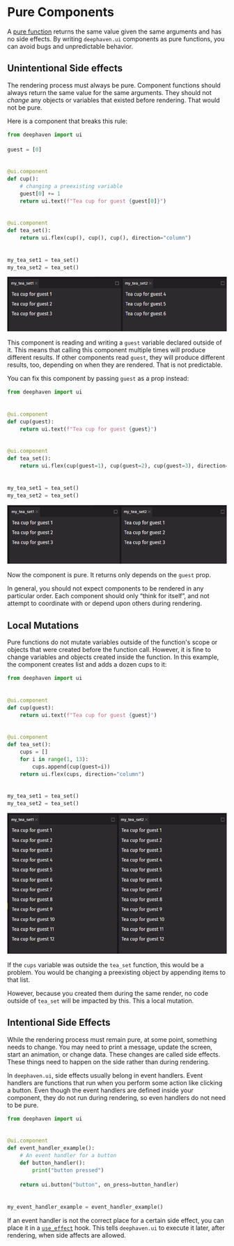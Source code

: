 # Pure Components

A [pure function](https://en.wikipedia.org/wiki/Pure_function) returns the same value given the same arguments and has no side effects. By writing `deephaven.ui` components as pure functions, you can avoid bugs and unpredictable behavior.

## Unintentional Side effects

The rendering process must always be pure. Component functions should always return the same value for the same arguments. They should not _change_ any objects or variables that existed before rendering. That would not be pure.

Here is a component that breaks this rule:

```python
from deephaven import ui

guest = [0]


@ui.component
def cup():
    # changing a preexisting variable
    guest[0] += 1
    return ui.text(f"Tea cup for guest {guest[0]}")


@ui.component
def tea_set():
    return ui.flex(cup(), cup(), cup(), direction="column")


my_tea_set1 = tea_set()
my_tea_set2 = tea_set()
```

![side effects](../_assets/pure_components1.png)

This component is reading and writing a `guest` variable declared outside of it. This means that calling this component multiple times will produce different results. If other components read `guest`, they will produce different results, too, depending on when they are rendered. That is not predictable.

You can fix this component by passing `guest` as a prop instead:

```python
from deephaven import ui


@ui.component
def cup(guest):
    return ui.text(f"Tea cup for guest {guest}")


@ui.component
def tea_set():
    return ui.flex(cup(guest=1), cup(guest=2), cup(guest=3), direction="column")


my_tea_set1 = tea_set()
my_tea_set2 = tea_set()
```

![side effects 2](../_assets/pure_components2.png)

Now the component is pure. It returns only depends on the `guest` prop.

In general, you should not expect components to be rendered in any particular order. Each component should only “think for itself”, and not attempt to coordinate with or depend upon others during rendering.

## Local Mutations

Pure functions do not mutate variables outside of the function's scope or objects that were created before the function call. However, it is fine to change variables and objects created inside the function. In this example, the component creates list and adds a dozen cups to it:

```python
from deephaven import ui


@ui.component
def cup(guest):
    return ui.text(f"Tea cup for guest {guest}")


@ui.component
def tea_set():
    cups = []
    for i in range(1, 13):
        cups.append(cup(guest=i))
    return ui.flex(cups, direction="column")


my_tea_set1 = tea_set()
my_tea_set2 = tea_set()
```

![local mutations](../_assets/pure_components3.png)

If the `cups` variable was outside the `tea_set` function, this would be a problem. You would be changing a preexisting object by appending items to that list.

However, because you created them during the same render, no code outside of `tea_set` will be impacted by this. This a local mutation.

## Intentional Side Effects

While the rendering process must remain pure, at some point, something needs to change. You may need to print a message, update the screen, start an animation, or change data. These changes are called side effects. These things need to happen on the side rather than during rendering.

In `deephaven.ui`, side effects usually belong in event handlers. Event handlers are functions that run when you perform some action like clicking a button. Even though the event handlers are defined inside your component, they do not run during rendering, so even handlers do not need to be pure.

```python
from deephaven import ui


@ui.component
def event_handler_example():
    # An event handler for a button
    def button_handler():
        print("button pressed")

    return ui.button("button", on_press=button_handler)


my_event_handler_example = event_handler_example()
```

If an event handler is not the correct place for a certain side effect, you can place it in a [`use_effect`](../hooks/use_effect.md) hook. This tells `deephaven.ui` to execute it later, after rendering, when side affects are allowed.
